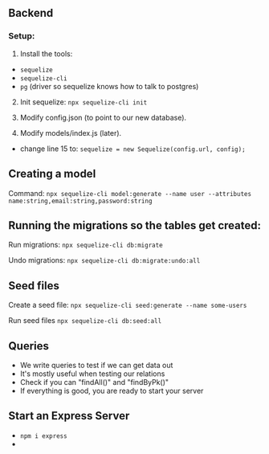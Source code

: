 ## Backend

### Setup:

1. Install the tools:

- `sequelize`
- `sequelize-cli`
- `pg` (driver so sequelize knows how to talk to postgres)

2. Init sequelize: `npx sequelize-cli init`

3. Modify config.json (to point to our new database).

4. Modify models/index.js (later).
  - change line 15 to: `sequelize = new Sequelize(config.url, config);`

## Creating a model

Command:
`npx sequelize-cli model:generate --name user --attributes name:string,email:string,password:string`

## Running the migrations so the tables get created:

Run migrations: `npx sequelize-cli db:migrate`

Undo migrations: `npx sequelize-cli db:migrate:undo:all`

## Seed files

Create a seed file: `npx sequelize-cli seed:generate --name some-users`

Run seed files `npx sequelize-cli db:seed:all`

## Queries

- We write queries to test if we can get data out 
- It's mostly useful when testing our relations
- Check if you can "findAll()" and "findByPk()"
- If everything is good, you are ready to start your server

## Start an Express Server

- `npm i express`
- 